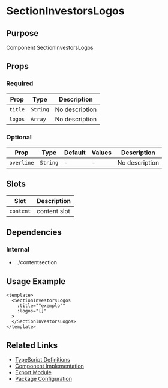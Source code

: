 # SectionInvestorsLogos

## Purpose

Component SectionInvestorsLogos

## Props

### Required

| Prop    | Type     | Description    |
| ------- | -------- | -------------- |
| `title` | `String` | No description |
| `logos` | `Array`  | No description |

### Optional

| Prop       | Type     | Default | Values | Description    |
| ---------- | -------- | ------- | ------ | -------------- |
| `overline` | `String` | -       | -      | No description |

## Slots

| Slot      | Description  |
| --------- | ------------ |
| `content` | content slot |

## Dependencies

### Internal

- ../contentsection

## Usage Example

```vue
<template>
  <SectionInvestorsLogos
    :title=""exemplo""
    :logos="[]"
  >
  </SectionInvestorsLogos>
</template>
```

## Related Links

- [TypeScript Definitions](./SectionInvestorsLogos.d.ts)
- [Component Implementation](./SectionInvestorsLogos.vue)
- [Export Module](./sectioninvestorlogos.js)
- [Package Configuration](./package.json)
